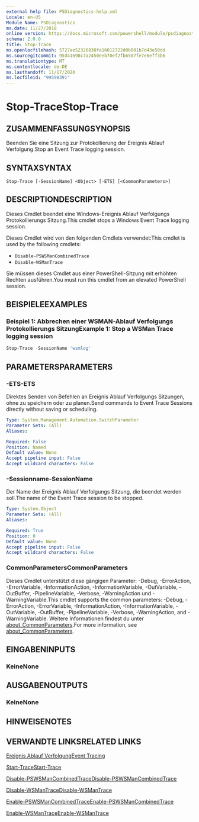 ```yaml
---
external help file: PSDiagnostics-help.xml
Locale: en-US
Module Name: PSDiagnostics
ms.date: 11/27/2018
online version: https://docs.microsoft.com/powershell/module/psdiagnostics/stop-trace?view=powershell-7.2&WT.mc_id=ps-gethelp
schema: 2.0.0
title: Stop-Trace
ms.openlocfilehash: 5727ae52326830fa16012722d0b801b7d43e50dd
ms.sourcegitcommit: 95d41698c7a2450eeb70ef2fb6507fe7e6eff3b6
ms.translationtype: MT
ms.contentlocale: de-DE
ms.lasthandoff: 11/17/2020
ms.locfileid: "99598391"
---
```

# <span data-ttu-id="a5fee-102">Stop-Trace</span><span class="sxs-lookup"><span data-stu-id="a5fee-102">Stop-Trace</span></span>

## <span data-ttu-id="a5fee-103">ZUSAMMENFASSUNG</span><span class="sxs-lookup"><span data-stu-id="a5fee-103">SYNOPSIS</span></span>
<span data-ttu-id="a5fee-104">Beenden Sie eine Sitzung zur Protokollierung der Ereignis Ablauf Verfolgung.</span><span class="sxs-lookup"><span data-stu-id="a5fee-104">Stop an Event Trace logging session.</span></span>

## <span data-ttu-id="a5fee-105">SYNTAX</span><span class="sxs-lookup"><span data-stu-id="a5fee-105">SYNTAX</span></span>

```
Stop-Trace [-SessionName] <Object> [-ETS] [<CommonParameters>]
```

## <span data-ttu-id="a5fee-106">DESCRIPTION</span><span class="sxs-lookup"><span data-stu-id="a5fee-106">DESCRIPTION</span></span>

<span data-ttu-id="a5fee-107">Dieses Cmdlet beendet eine Windows-Ereignis Ablauf Verfolgungs Protokollierungs Sitzung.</span><span class="sxs-lookup"><span data-stu-id="a5fee-107">This cmdlet stops a Windows Event Trace logging session.</span></span>

<span data-ttu-id="a5fee-108">Dieses Cmdlet wird von den folgenden Cmdlets verwendet:</span><span class="sxs-lookup"><span data-stu-id="a5fee-108">This cmdlet is used by the following cmdlets:</span></span>

- `Disable-PSWSManCombinedTrace`
- `Disable-WSManTrace`

<span data-ttu-id="a5fee-109">Sie müssen dieses Cmdlet aus einer PowerShell-Sitzung mit erhöhten Rechten ausführen.</span><span class="sxs-lookup"><span data-stu-id="a5fee-109">You must run this cmdlet from an elevated PowerShell session.</span></span>

## <span data-ttu-id="a5fee-110">BEISPIELE</span><span class="sxs-lookup"><span data-stu-id="a5fee-110">EXAMPLES</span></span>

### <span data-ttu-id="a5fee-111">Beispiel 1: Abbrechen einer WSMAN-Ablauf Verfolgungs Protokollierungs Sitzung</span><span class="sxs-lookup"><span data-stu-id="a5fee-111">Example 1: Stop a WSMan Trace logging session</span></span>

```powershell
Stop-Trace -SessionName 'wsmlog'
```

## <span data-ttu-id="a5fee-112">PARAMETERS</span><span class="sxs-lookup"><span data-stu-id="a5fee-112">PARAMETERS</span></span>

### <span data-ttu-id="a5fee-113">-ETS</span><span class="sxs-lookup"><span data-stu-id="a5fee-113">-ETS</span></span>
<span data-ttu-id="a5fee-114">Direktes Senden von Befehlen an Ereignis Ablauf Verfolgungs Sitzungen, ohne zu speichern oder zu planen.</span><span class="sxs-lookup"><span data-stu-id="a5fee-114">Send commands to Event Trace Sessions directly without saving or scheduling.</span></span>

```yaml
Type: System.Management.Automation.SwitchParameter
Parameter Sets: (All)
Aliases:

Required: False
Position: Named
Default value: None
Accept pipeline input: False
Accept wildcard characters: False
```

### <span data-ttu-id="a5fee-115">-Sessionname</span><span class="sxs-lookup"><span data-stu-id="a5fee-115">-SessionName</span></span>
<span data-ttu-id="a5fee-116">Der Name der Ereignis Ablauf Verfolgungs Sitzung, die beendet werden soll.</span><span class="sxs-lookup"><span data-stu-id="a5fee-116">The name of the Event Trace session to be stopped.</span></span>

```yaml
Type: System.Object
Parameter Sets: (All)
Aliases:

Required: True
Position: 0
Default value: None
Accept pipeline input: False
Accept wildcard characters: False
```

### <span data-ttu-id="a5fee-117">CommonParameters</span><span class="sxs-lookup"><span data-stu-id="a5fee-117">CommonParameters</span></span>
<span data-ttu-id="a5fee-118">Dieses Cmdlet unterstützt diese gängigen Parameter: -Debug, -ErrorAction, -ErrorVariable, -InformationAction, -InformationVariable, -OutVariable, -OutBuffer, -PipelineVariable, -Verbose, -WarningAction und -WarningVariable.</span><span class="sxs-lookup"><span data-stu-id="a5fee-118">This cmdlet supports the common parameters: -Debug, -ErrorAction, -ErrorVariable, -InformationAction, -InformationVariable, -OutVariable, -OutBuffer, -PipelineVariable, -Verbose, -WarningAction, and -WarningVariable.</span></span> <span data-ttu-id="a5fee-119">Weitere Informationen findest du unter [about_CommonParameters](https://go.microsoft.com/fwlink/?LinkID=113216).</span><span class="sxs-lookup"><span data-stu-id="a5fee-119">For more information, see [about_CommonParameters](https://go.microsoft.com/fwlink/?LinkID=113216).</span></span>

## <span data-ttu-id="a5fee-120">EINGABEN</span><span class="sxs-lookup"><span data-stu-id="a5fee-120">INPUTS</span></span>

### <span data-ttu-id="a5fee-121">Keine</span><span class="sxs-lookup"><span data-stu-id="a5fee-121">None</span></span>

## <span data-ttu-id="a5fee-122">AUSGABEN</span><span class="sxs-lookup"><span data-stu-id="a5fee-122">OUTPUTS</span></span>

### <span data-ttu-id="a5fee-123">Keine</span><span class="sxs-lookup"><span data-stu-id="a5fee-123">None</span></span>

## <span data-ttu-id="a5fee-124">HINWEISE</span><span class="sxs-lookup"><span data-stu-id="a5fee-124">NOTES</span></span>

## <span data-ttu-id="a5fee-125">VERWANDTE LINKS</span><span class="sxs-lookup"><span data-stu-id="a5fee-125">RELATED LINKS</span></span>

[<span data-ttu-id="a5fee-126">Ereignis Ablauf Verfolgung</span><span class="sxs-lookup"><span data-stu-id="a5fee-126">Event Tracing</span></span>](/windows/desktop/ETW/event-tracing-portal)

[<span data-ttu-id="a5fee-127">Start-Trace</span><span class="sxs-lookup"><span data-stu-id="a5fee-127">Start-Trace</span></span>](start-trace.md)

[<span data-ttu-id="a5fee-128">Disable-PSWSManCombinedTrace</span><span class="sxs-lookup"><span data-stu-id="a5fee-128">Disable-PSWSManCombinedTrace</span></span>](Disable-PSWSManCombinedTrace.md)

[<span data-ttu-id="a5fee-129">Disable-WSManTrace</span><span class="sxs-lookup"><span data-stu-id="a5fee-129">Disable-WSManTrace</span></span>](Disable-WSManTrace.md)

[<span data-ttu-id="a5fee-130">Enable-PSWSManCombinedTrace</span><span class="sxs-lookup"><span data-stu-id="a5fee-130">Enable-PSWSManCombinedTrace</span></span>](Enable-PSWSManCombinedTrace.md)

[<span data-ttu-id="a5fee-131">Enable-WSManTrace</span><span class="sxs-lookup"><span data-stu-id="a5fee-131">Enable-WSManTrace</span></span>](Enable-WSManTrace.md)

